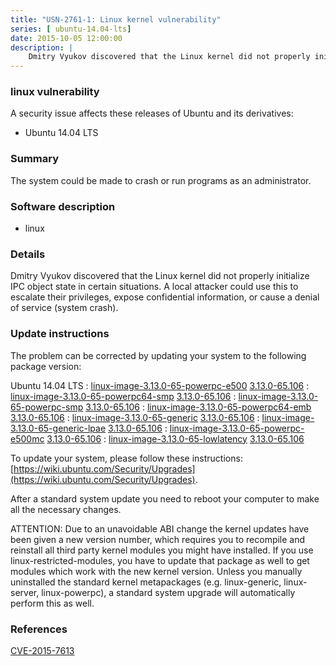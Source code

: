 ```yaml
---
title: "USN-2761-1: Linux kernel vulnerability"
series: [ ubuntu-14.04-lts]
date: 2015-10-05 12:00:00
description: |
    Dmitry Vyukov discovered that the Linux kernel did not properly initialize IPC object state in certain situations. A local attacker could use this to escalate their privileges, expose confidential information, or cause a denial of service (system crash). 
--- 
```

 
 


### linux vulnerability

A security issue affects these releases of Ubuntu and its derivatives:

* Ubuntu 14.04 LTS

### Summary

The system could be made to crash or run programs as an administrator. 

### Software description

* linux 

### Details

Dmitry Vyukov discovered that the Linux kernel did not properly initialize IPC object state in certain situations. A local attacker could use this to escalate their privileges, expose confidential information, or cause a denial of service (system crash). 

### Update instructions

The problem can be corrected by updating your system to the following package version:

Ubuntu 14.04 LTS
 : [linux-image-3.13.0-65-powerpc-e500](https://launchpad.net/ubuntu/+source/linux) <span> [3.13.0-65.106](https://launchpad.net/ubuntu/+source/linux/3.13.0-65.106) </span> 
 : [linux-image-3.13.0-65-powerpc64-smp](https://launchpad.net/ubuntu/+source/linux) <span> [3.13.0-65.106](https://launchpad.net/ubuntu/+source/linux/3.13.0-65.106) </span> 
 : [linux-image-3.13.0-65-powerpc-smp](https://launchpad.net/ubuntu/+source/linux) <span> [3.13.0-65.106](https://launchpad.net/ubuntu/+source/linux/3.13.0-65.106) </span> 
 : [linux-image-3.13.0-65-powerpc64-emb](https://launchpad.net/ubuntu/+source/linux) <span> [3.13.0-65.106](https://launchpad.net/ubuntu/+source/linux/3.13.0-65.106) </span> 
 : [linux-image-3.13.0-65-generic](https://launchpad.net/ubuntu/+source/linux) <span> [3.13.0-65.106](https://launchpad.net/ubuntu/+source/linux/3.13.0-65.106) </span> 
 : [linux-image-3.13.0-65-generic-lpae](https://launchpad.net/ubuntu/+source/linux) <span> [3.13.0-65.106](https://launchpad.net/ubuntu/+source/linux/3.13.0-65.106) </span> 
 : [linux-image-3.13.0-65-powerpc-e500mc](https://launchpad.net/ubuntu/+source/linux) <span> [3.13.0-65.106](https://launchpad.net/ubuntu/+source/linux/3.13.0-65.106) </span> 
 : [linux-image-3.13.0-65-lowlatency](https://launchpad.net/ubuntu/+source/linux) <span> [3.13.0-65.106](https://launchpad.net/ubuntu/+source/linux/3.13.0-65.106) </span> 

To update your system, please follow these instructions: [https://wiki.ubuntu.com/Security/Upgrades](https://wiki.ubuntu.com/Security/Upgrades).

After a standard system update you need to reboot your computer to make all the necessary changes.

ATTENTION: Due to an unavoidable ABI change the kernel updates have been given a new version number, which requires you to recompile and reinstall all third party kernel modules you might have installed. If you use linux-restricted-modules, you have to update that package as well to get modules which work with the new kernel version. Unless you manually uninstalled the standard kernel metapackages (e.g. linux-generic, linux-server, linux-powerpc), a standard system upgrade will automatically perform this as well. 

### References

 
 [CVE-2015-7613](http://people.ubuntu.com/~ubuntu-security/cve/CVE-2015-7613)
 

